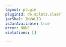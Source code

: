 ```yaml
---
layout: plugin
pluginId: de.dplatz.clear
jarSha1: INVALID
isJarAvailable: true
error: NONE
violations: []

---
```

